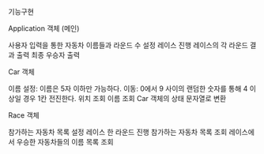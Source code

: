 기능구현

Application 객체 (메인)

사용자 입력을 통한 자동차 이름들과 라운드 수 설정
레이스 진행
레이스의 각 라운드 결과 출력
최종 우승자 출력


Car 객체

이름 설정: 이름은 5자 이하만 가능하다.
이동: 0에서 9 사이의 랜덤한 숫자를 통해 4 이상일 경우 1칸 전진한다.
위치 조회
이름 조회
Car 객체의 상태 문자열로 변환


Race 객체

참가하는 자동차 목록 설정
레이스 한 라운드 진행
참가하는 자동차 목록 조회
레이스에서 우승한 자동차들의 이름 목록 조회

